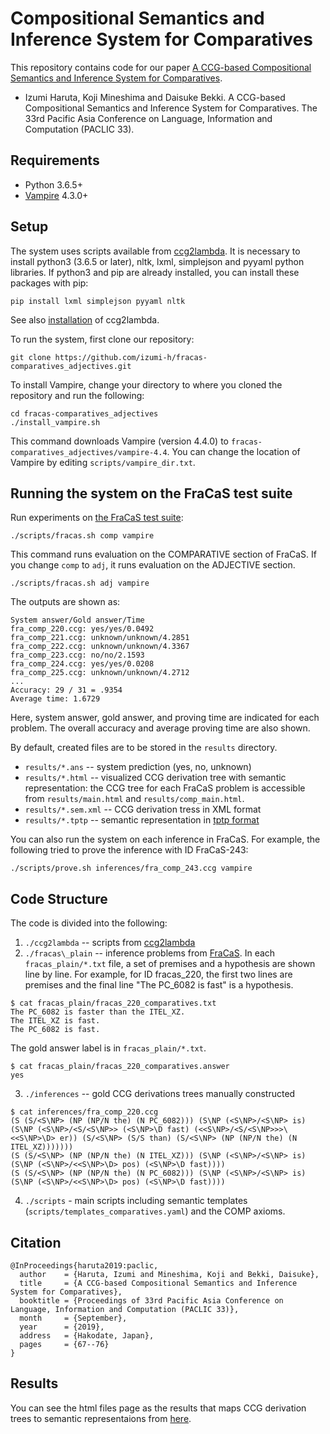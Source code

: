 # Compositional Semantics and Inference System for Comparatives

This repository contains code for our paper [A CCG-based Compositional Semantics and Inference System for Comparatives](https://arxiv.org/abs/1910.00930).

  - Izumi Haruta, Koji Mineshima and Daisuke Bekki. A CCG-based Compositional Semantics and Inference System for Comparatives. The 33rd Pacific Asia Conference on Language, Information and Computation (PACLIC 33).

## Requirements

* Python 3.6.5+
* [Vampire](https://github.com/vprover/vampire) 4.3.0+


## Setup

The system uses scripts available from [ccg2lambda](https://github.com/mynlp/ccg2lambda). It is necessary to install python3 (3.6.5 or later), nltk, lxml, simplejson and pyyaml python libraries.
If python3 and pip are already installed, you can install these packages with pip:

```
pip install lxml simplejson pyyaml nltk
```

See also [installation](https://github.com/mynlp/ccg2lambda#installation) of ccg2lambda.

To run the system, first clone our repository:

```
git clone https://github.com/izumi-h/fracas-comparatives_adjectives.git
```

To install Vampire, change your directory to where you cloned the repository and run the following:

```
cd fracas-comparatives_adjectives
./install_vampire.sh
```

This command downloads Vampire (version 4.4.0) to `fracas-comparatives_adjectives/vampire-4.4`. 
You can change the location of Vampire by editing `scripts/vampire_dir.txt`.

## Running the system on the FraCaS test suite

Run experiments on [the FraCaS test suite](https://nlp.stanford.edu/~wcmac/downloads/fracas.xml):

```
./scripts/fracas.sh comp vampire
```

This command runs evaluation on the COMPARATIVE section of FraCaS. If you change `comp` to `adj`, it runs evaluation on the ADJECTIVE section.

```
./scripts/fracas.sh adj vampire
```

The outputs are shown as:

```
System answer/Gold answer/Time
fra_comp_220.ccg: yes/yes/0.0492
fra_comp_221.ccg: unknown/unknown/4.2851
fra_comp_222.ccg: unknown/unknown/4.3367
fra_comp_223.ccg: no/no/2.1593
fra_comp_224.ccg: yes/yes/0.0208
fra_comp_225.ccg: unknown/unknown/4.2712
...
Accuracy: 29 / 31 = .9354
Average time: 1.6729
```

Here, system answer, gold answer, and proving time are indicated for each problem. The overall accuracy and average proving time are also shown.

By default, created files are to be stored in the `results` directory.

- `results/*.ans` -- system prediction (yes, no, unknown) 
- `results/*.html` -- visualized CCG derivation tree with semantic representation: the CCG tree for each FraCaS problem is accessible from
`results/main.html` and `results/comp_main.html`. 
- `results/*.sem.xml` -- CCG derivation tress in XML format
- `results/*.tptp` -- semantic representation in [tptp format](http://www.tptp.org/)

You can also run the system on each inference in FraCaS.
For example, the following tried to prove the inference with ID FraCaS-243:

```
./scripts/prove.sh inferences/fra_comp_243.ccg vampire
```

## Code Structure

The code is divided into the following:

1.  `./ccg2lambda` -- scripts from [ccg2lambda](https://github.com/mynlp/ccg2lambda)
2.  `./fracas\_plain` -- inference problems from [FraCaS](https://nlp.stanford.edu/~wcmac/downloads/fracas.xml). In each `fracas_plain/*.txt` file, a set of premises and a hypothesis are shown line by line. For example, for ID fracas\_220, the first two lines are premises and the final line "The PC_6082 is fast" is a hypothesis.
```
$ cat fracas_plain/fracas_220_comparatives.txt
The PC_6082 is faster than the ITEL_XZ.
The ITEL_XZ is fast.
The PC_6082 is fast.
```
The gold answer label is in `fracas_plain/*.txt`.
```  
$ cat fracas_plain/fracas_220_comparatives.answer
yes
```
3. `./inferences` -- gold CCG derivations trees manually constructed
```
$ cat inferences/fra_comp_220.ccg
(S (S/<S\NP> (NP (NP/N the) (N PC_6082))) (S\NP (<S\NP>/<S\NP> is) (S\NP (<S\NP>/<S/<S\NP>> (<S\NP>\D fast) (<<S\NP>/<S/<S\NP>>>\<<S\NP>\D> er)) (S/<S\NP> (S/S than) (S/<S\NP> (NP (NP/N the) (N ITEL_XZ)))))))
(S (S/<S\NP> (NP (NP/N the) (N ITEL_XZ))) (S\NP (<S\NP>/<S\NP> is) (S\NP (<S\NP>/<<S\NP>\D> pos) (<S\NP>\D fast))))
(S (S/<S\NP> (NP (NP/N the) (N PC_6082))) (S\NP (<S\NP>/<S\NP> is) (S\NP (<S\NP>/<<S\NP>\D> pos) (<S\NP>\D fast))))
```
4. `./scripts` - main scripts including semantic templates (`scripts/templates_comparatives.yaml`) and the COMP axioms.

## Citation

```
@InProceedings{haruta2019:paclic,
  author    = {Haruta, Izumi and Mineshima, Koji and Bekki, Daisuke},
  title     = {A CCG-based Compositional Semantics and Inference System for Comparatives},
  booktitle = {Proceedings of 33rd Pacific Asia Conference on Language, Information and Computation (PACLIC 33)},
  month     = {September},
  year      = {2019},
  address   = {Hakodate, Japan},
  pages     = {67--76}
}
```

## Results
You can see the html files page as the results that maps CCG derivation trees to semantic representaions from [here](https://drive.google.com/drive/folders/1F0iZEp9p4KWf28fYhrZ1WCC2shSCGe9O).